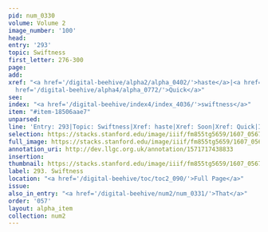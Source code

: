 ```yaml
---
pid: num_0330
volume: Volume 2
image_number: '100'
head:
entry: '293'
topic: Swiftness
first_letter: 276-300
page:
add:
xref: "<a href='/digital-beehive/alpha2/alpha_0402/'>haste</a>|<a href='/digital-beehive/alpha4/alpha_0899/'>Soon</a>|<a
  href='/digital-beehive/alpha4/alpha_0772/'>Quick</a>"
see:
index: "<a href='/digital-beehive/index4/index_4036/'>swiftness</a>"
item: "#item-18506aae7"
unparsed:
line: 'Entry: 293|Topic: Swiftness|Xref: haste|Xref: Soon|Xref: Quick|Index: swiftness|#item-18506aae7'
selection: https://stacks.stanford.edu/image/iiif/fm855tg5659/1607_0567/830,3507,2936,469/full/0/default.jpg
full_image: https://stacks.stanford.edu/image/iiif/fm855tg5659/1607_0567/full/full/0/default.jpg
annotation_uri: http://dev.llgc.org.uk/annotation/1571717438833
insertion:
thumbnail: https://stacks.stanford.edu/image/iiif/fm855tg5659/1607_0567/830,3507,600,180/250,/0/default.jpg
label: 293. Swiftness
location: "<a href='/digital-beehive/toc/toc2_090/'>Full Page</a>"
issue:
also_in_entry: "<a href='/digital-beehive/num2/num_0331/'>That</a>"
order: '057'
layout: alpha_item
collection: num2
---
```

